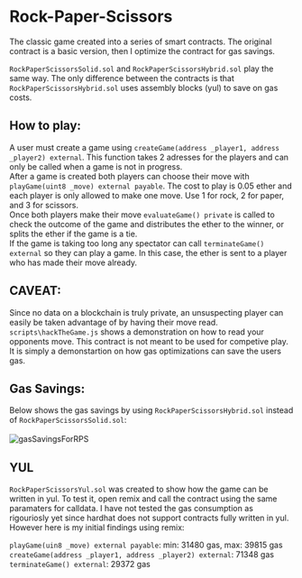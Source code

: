 # Rock-Paper-Scissors
The classic game created into a series of smart contracts. The original contract is a basic version, then I optimize the contract for gas savings.

```RockPaperScissorsSolid.sol``` and ```RockPaperScissorsHybrid.sol``` play the same way. The only difference between the contracts is that ```RockPaperScissorsHybrid.sol``` uses assembly blocks (yul) to save on gas costs.

## How to play:
A user must create a game using ```createGame(address _player1, address _player2) external```. This function takes 2 adresses for the players and can only be called when a game is not in progress. <br>
After a game is created both players can choose their move with ```playGame(uint8 _move) external payable```. The cost to play is 0.05 ether and each player is only allowed to make one move. Use 1 for rock, 2 for paper, and 3 for scissors. <br>
Once both players make their move ```evaluateGame() private``` is called to check the outcome of the game and distributes the ether to the winner, or splits the ether if the game is a tie. <br>
If the game is taking too long any spectator can call ```terminateGame() external``` so they can play a game. In this case, the ether is sent to a player who has made their move already.

## CAVEAT:
Since no data on a blockchain is truly private, an unsuspecting player can easily be taken advantage of by having their move read. ```scripts\hackTheGame.js``` shows a demonstration on how to read your opponents move. This contract is not meant to be used for competive play. It is simply a demonstartion on how gas optimizations can save the users gas.


## Gas Savings:
Below shows the gas savings by using ```RockPaperScissorsHybrid.sol``` instead of ```RockPaperScissorsSolid.sol```:  <br> <br>
![gasSavingsForRPS](https://user-images.githubusercontent.com/25438255/194196775-a42aba7c-3d06-42c9-8716-ddeae9656b1b.png)


## YUL
```RockPaperScissorsYul.sol``` was created to show how the game can be written in yul.  To test it, open remix and call the contract using the same paramaters for calldata. I have not tested the gas consumption as rigouriosly yet since hardhat does not support contracts fully written in yul. However here is my initial findings using remix: <br>

```playGame(uin8 _move) external payable```: min: 31480 gas, max: 39815 gas  <br>
```createGame(address _player1, address _player2) external```: 71348 gas <br>
```terminateGame() external```: 29372 gas
